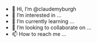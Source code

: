 - 👋 Hi, I’m @claudemyburgh
- 👀 I’m interested in ...
- 🌱 I’m currently learning ...
- 💞️ I’m looking to collaborate on ...
- 📫 How to reach me ...

<!---
claudemyburgh/claudemyburgh is a ✨ special ✨ repository because its `README.md` (this file) appears on your GitHub profile.
You can click the Preview link to take a look at your changes.
--->

